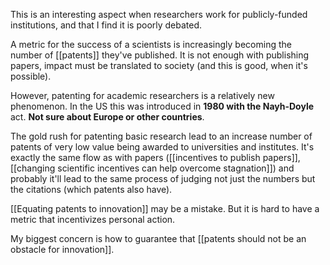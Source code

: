 This is an interesting aspect when researchers work for publicly-funded institutions, and that I find it is poorly debated. 

A metric for the success of a scientists is increasingly becoming the number of [[patents]] they've published. It is not enough with publishing papers, impact must be translated to society (and this is good, when it's possible). 

However, patenting for academic researchers is a relatively new phenomenon. In the US this was introduced in **1980 with the Nayh-Doyle** act. **Not sure about Europe or other countries**. 

The gold rush for patenting basic research lead to an increase number of patents of very low value being awarded to universities and institutes. It's exactly the same flow as with papers ([[incentives to publish papers]], [[changing scientific incentives can help overcome stagnation]]) and probably it'll lead to the same process of judging not just the numbers but the citations (which patents also have). 

[[Equating patents to innovation]] may be a mistake. But it is hard to have a metric that incentivizes personal action. 

My biggest concern is how to guarantee that [[patents should not be an obstacle for innovation]].  